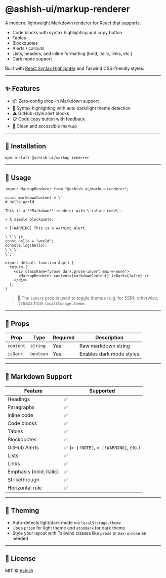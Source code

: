# @ashish-ui/markup-renderer

A modern, lightweight Markdown renderer for React that supports:

- Code blocks with syntax highlighting and copy button
- Tables
- Blockquotes
- Alerts / callouts
- Lists, headers, and inline formatting (bold, italic, links, etc.)
- Dark mode support

Built with [React Syntax Highlighter](https://github.com/react-syntax-highlighter/react-syntax-highlighter) and Tailwind CSS-friendly styles.

---

## ✨ Features

- 📦 Zero-config drop-in Markdown support
- 🎨 Syntax highlighting with auto dark/light theme detection
- ⚠️ GitHub-style alert blocks
- 📋 Code copy button with feedback
- 🧼 Clean and accessible markup

---

## 🚀 Installation

```bash
npm install @ashish-ui/markup-renderer
```

---

## 🔧 Usage

```tsx
import MarkupRenderer from "@ashish-ui/markup-renderer";

const markdownContent = \`
# Hello World

This is a **Markdown** renderer with \`inline code\`.

> A simple blockquote.

> [!WARNING] This is a warning alert.

\`\`\`js
const hello = "world";
console.log(hello);
\`\`\`
\`;

export default function App() {
  return (
    <div className="prose dark:prose-invert max-w-none">
      <MarkupRenderer content={markdownContent} isDark={false} />
    </div>
  );
}
```

> 🔁 The `isDark` prop is used to toggle themes (e.g. for SSR); otherwise, it reads from `localStorage.theme`.

---

## 🧩 Props

| Prop      | Type      | Required | Description              |
| --------- | --------- | -------- | ------------------------ |
| `content` | `string`  | Yes      | Raw markdown string      |
| `isDark`  | `boolean` | Yes      | Enables dark mode styles |

---

## 📄 Markdown Support

| Feature                 | Supported                              |
| ----------------------- | -------------------------------------- |
| Headings                | ✅                                     |
| Paragraphs              | ✅                                     |
| Inline code             | ✅                                     |
| Code blocks             | ✅                                     |
| Tables                  | ✅                                     |
| Blockquotes             | ✅                                     |
| GitHub Alerts           | ✅ (`> [!NOTE]`, `> [!WARNING]`, etc.) |
| Lists                   | ✅                                     |
| Links                   | ✅                                     |
| Emphasis (bold, italic) | ✅                                     |
| Strikethrough           | ✅                                     |
| Horizontal rule         | ✅                                     |

---

## 🎨 Theming

- Auto-detects light/dark mode via `localStorage.theme`
- Uses `prism` for light theme and `atomDark` for dark theme
- Style your layout with Tailwind classes like `prose` or `max-w-none` as needed

---

## 📃 License

MIT © [Ashish](https://github.com/your-github-profile)
